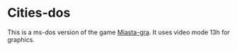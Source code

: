 # Cities-dos
This is a ms-dos version of the game [Miasta-gra](https://github.com/Miasta-creators/Miasta_gra).
It uses video mode 13h for graphics.

